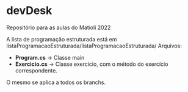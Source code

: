 # devDesk
Repositório para as aulas do Matioli
2022

A lista de programação estruturada está em listaProgramacaoEstruturada/listaProgramacaoEstruturada/ 
Arquivos:
* **Program.cs** -> Classe main
* **Exercicio.cs** -> Classe exercicio, com o método do exercício correspondente. 

O mesmo se aplica a todos os branchs. 
